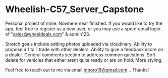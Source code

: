 # Wheelish-C57_Server_Capstone

Personal project of mine. Nowhere near finished. 
If you would like to try the app, feel free to register as a new user, 
or you may use a spoof email login of "sales@wheeldeals.com" & admin123. 

Stretch goals include adding photos uploaded via cloudinary.
Ability to propose a 1 to 1 trade with other dealers. 
Ability to give a feedback score on a dealer.
General comments section to address common questions. 
Soft delete for vehicles that either arent quite ready or are on hold. 
More styling.

Feel free to reach out to me via email mboro19@gmail.com...
Thanks!
